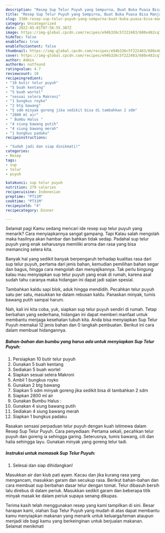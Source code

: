 ```yaml
---
description: "Resep Sup Telur Puyuh yang Sempurna, Buat Buka Puasa Bisa Manjain Lidah"
title: "Resep Sup Telur Puyuh yang Sempurna, Buat Buka Puasa Bisa Manjain Lidah"
slug: 3386-resep-sup-telur-puyuh-yang-sempurna-buat-buka-puasa-bisa-manjain-lidah
category: Uncategorized
date: 2022-05-01T07:56:55.387Z
image: https://img-global.cpcdn.com/recipes/e94b326c5f222483/680x482cq70/sup-telur-puyuh-foto-resep-utama.jpg
hideToc: false
enableToc: true
enableTocContent: false
thumbnail: https://img-global.cpcdn.com/recipes/e94b326c5f222483/680x482cq70/sup-telur-puyuh-foto-resep-utama.jpg
cover: https://img-global.cpcdn.com/recipes/e94b326c5f222483/680x482cq70/sup-telur-puyuh-foto-resep-utama.jpg
author: Admin
authorAv: notfound
ratingvalue: 4.7
reviewcount: 10
recipeingredient:
- "10 butir telur puyuh"
- "5 buah kentang"
- "5 buah wortel"
- "sesuai selera Makroni"
- "1 bungkus royko"
- "2 btg bawang"
- "5 sdm minyak goreng jika sedikit bisa di tambahkan 2 sdm"
- "2800 ml air"
- " Bumbu Halus "
- "4 siung bawang putih"
- "4 siung bawang merah"
- "1 bungkus padaku"
recipeinstructions:

- "Sudah jadi dan siap dinikmati!"
categories:
- Resep
tags:
- sup
- telur
- puyuh

katakunci: sup telur puyuh 
nutrition: 279 calories
recipecuisine: Indonesian
preptime: "PT11M"
cooktime: "PT31M"
recipeyield: "4"
recipecategory: Dinner

---
```



Selamat pagi Kamu sedang mencari ide resep sup telur puyuh yang menarik? Cara menyiapkannya sangat gampang. Tapi Kalau salah mengolah maka hasilnya akan hambar dan bahkan tidak sedap. Padahal sup telur puyuh yang enak seharusnya memiliki aroma dan rasa yang bisa memancing selera kita.


Banyak hal yang sedikit banyak berpengaruh terhadap kualitas rasa dari sup telur puyuh, pertama dari jenis bahan, kemudian pemilihan bahan segar dan bagus, hingga cara mengolah dan menyajikannya. Tak perlu bingung kalau mau menyiapkan sup telur puyuh yang enak di rumah, karena asal sudah tahu caranya maka hidangan ini dapat jadi sajian spesial.

Tambahkan kaldu sapi blok, aduk hingga mendidih. Pecahkan telur puyuh satu per satu, masukkan ke dalam rebusan kaldu. Panaskan minyak, tumis bawang putih sampai harum.


Nah, kali ini kita coba, yuk, siapkan sup telur puyuh sendiri di rumah. Tetap berbahan yang sederhana, hidangan ini dapat memberi manfaat untuk membantu menjaga kesehatan tubuh kita. Anda bisa menyiapkan Sup Telur Puyuh memakai 12 jenis bahan dan 0 langkah pembuatan. Berikut ini cara dalam membuat hidangannya.

<!--inarticleads1-->

##### Bahan-bahan dan bumbu yang harus ada untuk menyiapkan Sup Telur Puyuh:

1. Persiapkan 10 butir telur puyuh
1. Gunakan 5 buah kentang
1. Sediakan 5 buah wortel
1. Siapkan sesuai selera Makroni
1. Ambil 1 bungkus royko
1. Gunakan 2 btg bawang
1. Siapkan 5 sdm minyak goreng jika sedikit bisa di tambahkan 2 sdm
1. Siapkan 2800 ml air
1. Gunakan  Bumbu Halus :
1. Gunakan 4 siung bawang putih
1. Sediakan 4 siung bawang merah
1. Siapkan 1 bungkus padaku


Rasakan sensasi perpaduan telur puyuh dengan kuah istimewa dalam Resep Sup Telur Puyuh. Cara penyediaan: Pertama sekali, pecahkan telur puyuh dan goreng ia sehingga garing. Seterusnya, tumis bawang, cili dan halia sehingga layu. Gunakan minyak yang goreng telur tadi. 

<!--inarticleads2-->

##### Instruksi untuk memasak Sup Telur Puyuh:


1. Selesai dan siap dihidangkan!

Masukkan air dan kiub pati ayam. Kacau dan jika kurang rasa yang mengancam, masukkan garam dan secukup rasa. Berikut bahan-bahan dan cara membuat sup berbahan dasar telur dengan tomat. Telur dibasuh bersih lalu direbus di dalam periuk. Masukkan sedikit garam dan beberapa titik minyak masak ke dalam periuk supaya senang dikupas. 

Terima kasih telah menggunakan resep yang kami tampilkan di sini. Besar harapan kami, olahan Sup Telur Puyuh yang mudah di atas dapat membantu kamu menyiapkan makanan yang menarik untuk keluarga/teman ataupun menjadi ide bagi kamu yang berkeinginan untuk berjualan makanan. Selamat menikmati
